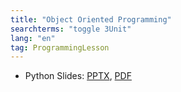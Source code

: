 ```yaml
---
title: "Object Oriented Programming"
searchterms: "toggle 3Unit"
lang: "en"
tag: ProgrammingLesson
---
```

 <ul>
 <li class="ng-binding">Python Slides:
 <a href="PyProgrammingLessons/Recursion.pptx">PPTX</a>,
 <a href="PyProgrammingLessons/Recursion.pdf">PDF</a>
 </li>
 </ul>
